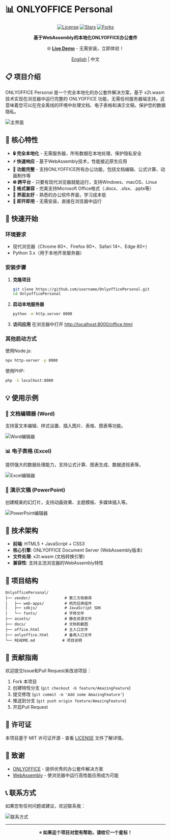 # 📊 ONLYOFFICE Personal

<div align="center">

[![License](https://img.shields.io/badge/license-MIT-blue.svg)](LICENSE)
[![Stars](https://img.shields.io/github/stars/username/OnlyofficePersonal.svg)](https://github.com/username/OnlyofficePersonal/stargazers)
[![Forks](https://img.shields.io/github/forks/username/OnlyofficePersonal.svg)](https://github.com/username/OnlyofficePersonal/network)

**基于WebAssembly的本地化ONLYOFFICE办公套件**

🌐 **[Live Demo](https://fernfei.github.io/office.html)** - 无需安装，立即体验！

[English](README_EN.md) | 中文

</div>

## 📋 项目介绍

ONLYOFFICE Personal 是一个完全本地化的办公套件解决方案，基于 x2t.wasm 技术实现在浏览器中运行完整的 ONLYOFFICE 功能，无需任何服务器端支持。这意味着您可以在完全离线的环境中处理文档、电子表格和演示文稿，保护您的数据隐私。

![主界面](docs/imgs/img.png)

## 🌟 核心特性

- **🔒 完全本地化** - 无需服务器，所有数据在本地处理，保护隐私安全
- **⚡ 快速响应** - 基于WebAssembly技术，性能接近原生应用
- **📝 功能完整** - 支持ONLYOFFICE所有办公功能，包括文档编辑、公式计算、动画制作等
- **🌐 跨平台** - 只要有现代浏览器就能运行，支持Windows、macOS、Linux
- **📂 格式兼容** - 完美支持Microsoft Office格式（.docx、.xlsx、.pptx等）
- **🎨 界面友好** - 熟悉的办公软件界面，学习成本低
- **💾 即开即用** - 无需安装，直接在浏览器中运行

## 🚀 快速开始

### 环境要求
- 现代浏览器（Chrome 80+、Firefox 80+、Safari 14+、Edge 80+）
- Python 3.x（用于本地开发服务器）

### 安装步骤

1. **克隆项目**
   ```bash
   git clone https://github.com/username/OnlyofficePersonal.git
   cd OnlyofficePersonal
   ```

2. **启动本地服务器**
   ```bash
   python -m http.server 8000
   ```
   
3. **访问应用**
   在浏览器中打开 [http://localhost:8000/office.html](http://localhost:8000/office.html)

### 其他启动方式

使用Node.js:
```bash
npx http-server -p 8000
```

使用PHP:
```bash
php -S localhost:8000
```

## 💡 使用示例

### 📄 文档编辑器 (Word)
支持富文本编辑、样式设置、插入图片、表格、图表等功能。

![Word编辑器](docs/imgs/img_1.png)

### 📊 电子表格 (Excel)  
提供强大的数据处理能力，支持公式计算、图表生成、数据透视表等。

![Excel编辑器](docs/imgs/img_2.png)

### 🎯 演示文稿 (PowerPoint)
创建精美的幻灯片，支持动画效果、主题模板、多媒体插入等。

![PowerPoint编辑器](docs/imgs/img_3.png)

## 🔧 技术架构

- **前端**: HTML5 + JavaScript + CSS3
- **核心引擎**: ONLYOFFICE Document Server (WebAssembly版本)
- **文件处理**: x2t.wasm (文档转换引擎)
- **兼容性**: 支持主流浏览器的WebAssembly特性

## 📁 项目结构

```
OnlyofficePersonal/
├── vendor/               # 第三方依赖库
│   ├── web-apps/         # 网页应用组件
│   ├── sdkjs/            # JavaScript SDK
│   └── fonts/            # 字体文件
├── assets/               # 静态资源文件
├── docs/                 # 文档和截图
├── office.html           # 主入口文件
├── onlyoffice.html       # 备用入口文件
└── README.md            # 项目说明
```

## 🤝 贡献指南

欢迎提交Issue和Pull Request来改进项目：

1. Fork 本项目
2. 创建特性分支 (`git checkout -b feature/AmazingFeature`)
3. 提交修改 (`git commit -m 'Add some AmazingFeature'`)
4. 推送到分支 (`git push origin feature/AmazingFeature`)
5. 开启Pull Request

## 📄 许可证

本项目基于 MIT 许可证开源 - 查看 [LICENSE](LICENSE) 文件了解详情。

## 🙏 致谢

- [ONLYOFFICE](https://www.onlyoffice.com/) - 提供优秀的办公套件解决方案
- [WebAssembly](https://webassembly.org/) - 使浏览器中运行高性能应用成为可能

## 📞 联系方式

如果您有任何问题或建议，欢迎联系我：

![联系方式](docs/imgs/img_4.png)

---

<div align="center">

**⭐ 如果这个项目对您有帮助，请给它一个星标！**

</div>
